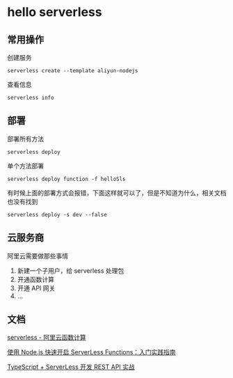 # hello serverless

## 常用操作

创建服务

```shell
serverless create --template aliyun-nodejs
```

查看信息

```shell
serverless info
```

## 部署

部署所有方法

```shell
serverless deploy
```

单个方法部署

```shell
serverless deploy function -f helloSls
```

有时候上面的部署方式会报错，下面这样就可以了，但是不知道为什么，相关文档也没有找到

```shell
serverless deploy -s dev --false
```

## 云服务商

阿里云需要做那些事情

1. 新建一个子用户，给 serverless 处理包
2. 开通函数计算
3. 开通 API 网关
4. ...

## 文档

[serverless - 阿里云函数计算](https://www.serverless.com/framework/docs/providers/aliyun/)

[使用 Node.js 快速开启 ServerLess Functions：入门实践指南](https://mp.weixin.qq.com/s?__biz=MzIyNDU2NTc5Mw==&mid=2247484515&idx=1&sn=291f627df811eaef2c6fac5e74c5f188&scene=21)


[TypeScript + ServerLess 开发 REST API 实战](https://mp.weixin.qq.com/s/whURh7YRr_iUtfmAAd_7AQ)
